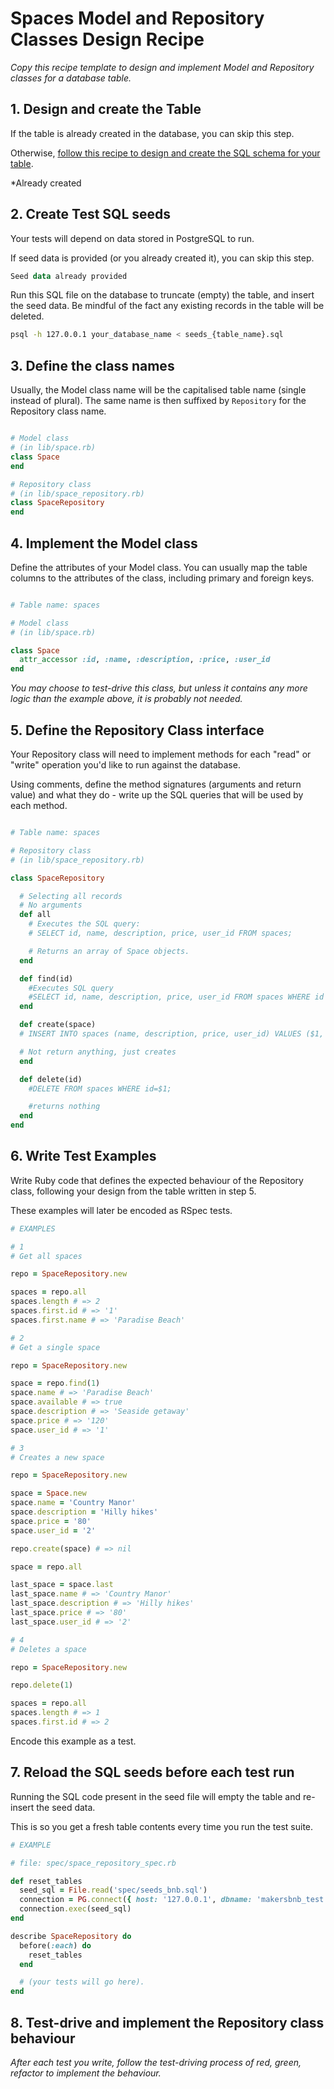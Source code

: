 # Spaces Model and Repository Classes Design Recipe

_Copy this recipe template to design and implement Model and Repository classes for a database table._

## 1. Design and create the Table

If the table is already created in the database, you can skip this step.

Otherwise, [follow this recipe to design and create the SQL schema for your table](./single_table_design_recipe_template.md).

*Already created

## 2. Create Test SQL seeds

Your tests will depend on data stored in PostgreSQL to run.

If seed data is provided (or you already created it), you can skip this step.

```sql
Seed data already provided
```

Run this SQL file on the database to truncate (empty) the table, and insert the seed data. Be mindful of the fact any existing records in the table will be deleted.

```bash
psql -h 127.0.0.1 your_database_name < seeds_{table_name}.sql
```

## 3. Define the class names

Usually, the Model class name will be the capitalised table name (single instead of plural). The same name is then suffixed by `Repository` for the Repository class name.

```ruby

# Model class
# (in lib/space.rb)
class Space
end

# Repository class
# (in lib/space_repository.rb)
class SpaceRepository
end
```

## 4. Implement the Model class

Define the attributes of your Model class. You can usually map the table columns to the attributes of the class, including primary and foreign keys.

```ruby

# Table name: spaces

# Model class
# (in lib/space.rb)

class Space
  attr_accessor :id, :name, :description, :price, :user_id
end


```

*You may choose to test-drive this class, but unless it contains any more logic than the example above, it is probably not needed.*

## 5. Define the Repository Class interface

Your Repository class will need to implement methods for each "read" or "write" operation you'd like to run against the database.

Using comments, define the method signatures (arguments and return value) and what they do - write up the SQL queries that will be used by each method.

```ruby

# Table name: spaces

# Repository class
# (in lib/space_repository.rb)

class SpaceRepository

  # Selecting all records
  # No arguments
  def all
    # Executes the SQL query:
    # SELECT id, name, description, price, user_id FROM spaces;

    # Returns an array of Space objects.
  end

  def find(id)
    #Executes SQL query
    #SELECT id, name, description, price, user_id FROM spaces WHERE id = $1;
  end

  def create(space)
  # INSERT INTO spaces (name, description, price, user_id) VALUES ($1, $2, $3, $4);

  # Not return anything, just creates
  end

  def delete(id)
    #DELETE FROM spaces WHERE id=$1;

    #returns nothing
  end
end
```

## 6. Write Test Examples

Write Ruby code that defines the expected behaviour of the Repository class, following your design from the table written in step 5.

These examples will later be encoded as RSpec tests.

```ruby
# EXAMPLES

# 1
# Get all spaces

repo = SpaceRepository.new

spaces = repo.all
spaces.length # => 2
spaces.first.id # => '1'
spaces.first.name # => 'Paradise Beach'

# 2
# Get a single space

repo = SpaceRepository.new

space = repo.find(1)
space.name # => 'Paradise Beach'
space.available # => true
space.description # => 'Seaside getaway'
space.price # => '120'
space.user_id # => '1'

# 3
# Creates a new space

repo = SpaceRepository.new

space = Space.new
space.name = 'Country Manor'
space.description = 'Hilly hikes'
space.price = '80'
space.user_id = '2'

repo.create(space) # => nil

space = repo.all

last_space = space.last
last_space.name # => 'Country Manor'
last_space.description # => 'Hilly hikes'
last_space.price # => '80'
last_space.user_id # => '2'

# 4
# Deletes a space

repo = SpaceRepository.new

repo.delete(1)

spaces = repo.all
spaces.length # => 1
spaces.first.id # => 2
```

Encode this example as a test.

## 7. Reload the SQL seeds before each test run

Running the SQL code present in the seed file will empty the table and re-insert the seed data.

This is so you get a fresh table contents every time you run the test suite.

```ruby
# EXAMPLE

# file: spec/space_repository_spec.rb

def reset_tables
  seed_sql = File.read('spec/seeds_bnb.sql')
  connection = PG.connect({ host: '127.0.0.1', dbname: 'makersbnb_test' })
  connection.exec(seed_sql)
end

describe SpaceRepository do
  before(:each) do 
    reset_tables
  end

  # (your tests will go here).
end
```

## 8. Test-drive and implement the Repository class behaviour

_After each test you write, follow the test-driving process of red, green, refactor to implement the behaviour._

